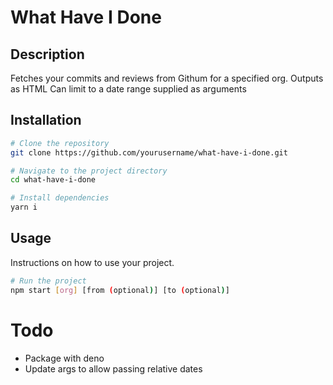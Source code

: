 # What Have I Done

## Description

Fetches your commits and reviews from Githum for a specified org. Outputs as HTML
Can limit to a date range supplied as arguments

## Installation


```bash
# Clone the repository
git clone https://github.com/yourusername/what-have-i-done.git

# Navigate to the project directory
cd what-have-i-done

# Install dependencies
yarn i
```

## Usage
Instructions on how to use your project.

```bash
# Run the project
npm start [org] [from (optional)] [to (optional)]
```


# Todo

- Package with deno
- Update args to allow passing relative dates
